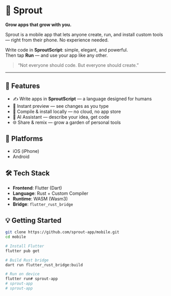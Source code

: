 # 🌱 Sprout

**Grow apps that grow with you.**

Sprout is a mobile app that lets anyone create, run, and install custom tools — right from their phone. No experience needed.

Write code in **SproutScript**: simple, elegant, and powerful.  
Then tap **Run** — and use your app like any other.

> “Not everyone should code. But everyone should create.”

---

## 🚀 Features

- ✍️ Write apps in **SproutScript** — a language designed for humans
- 🔁 Instant preview — see changes as you type
- 📲 Compile & install locally — no cloud, no app store
- 🤖 AI Assistant — describe your idea, get code
- 🌐 Share & remix — grow a garden of personal tools

## 📱 Platforms

- iOS (iPhone)
- Android

## 🛠️ Tech Stack

- **Frontend**: Flutter (Dart)
- **Language**: Rust + Custom Compiler
- **Runtime**: WASM (Wasm3)
- **Bridge**: `flutter_rust_bridge`

## 💡 Getting Started

```bash
git clone https://github.com/sprout-app/mobile.git
cd mobile

# Install Flutter
flutter pub get

# Build Rust bridge
dart run flutter_rust_bridge:build

# Run on device
flutter run# sprout-app
# sprout-app
# sprout-app

